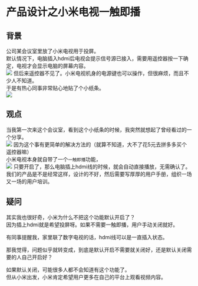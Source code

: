 # 产品设计之小米电视一触即播
## 背景
公司某会议室里放了小米电视用于投屏。  
默认情况下，电脑插入hdmi后电视会提示信号源已接入，需要用遥控器按一下确定，电视才会显示电脑的屏幕内容。  
![](/images/hdmi_signal_found.png)
但后来遥控器不见了。小米电视机身的电源键也可以操作，但很麻烦，而且不少人不知道。  
于是有热心同事非常贴心地贴了个小纸条。  
![](/images/tips.jpg)
## 观点
当我第一次来这个会议室，看到这个小纸条的时候，我突然就想起了曾经看过的一个分享。  
![](/images/point.jpg)
因为这个事有更简单的解决方法的（就算不知道，大不了花5元去拼多多买个遥控器嘛）  
小米电视本身就自带了一个`一触即播`功能，  
![](/images/autoplay.png)
只要开启了，那么电脑插上hdmi线的时候，就会自动直接播放，无需确认了。
我们的产品是不是经常这样，设计的不好，然后需要写厚厚的用户手册，组织一场又一场的用户培训。  

## 疑问
其实我也很好奇，小米为什么不把这个功能默认开启了？  
因为插上hdmi就是希望投屏呀。如果不需要一触即播，用户手动关闭就好。

有同事提醒我，家里联了数字电视的话，hdmi线可以是一直插入状态。  

那我觉得，问题似乎就转变成，到底是默认开启不需要就关闭好，还是默认关闭需要的人自己开启好？

如果默认关闭，可能很多人都不会知道有这个功能了。  
但从小米出发，小米肯定希望用户更多在自己的平台上观看视频内容。
